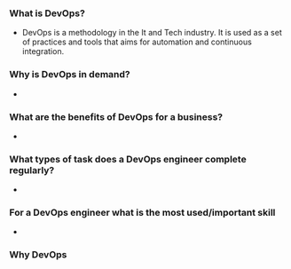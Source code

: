 ### What is DevOps?

- DevOps is a methodology in the It and Tech industry. It is used as a set of practices and tools that aims for automation and continuous integration.

### Why is DevOps in demand?

- 

### What are the benefits of DevOps for a business?

- 

### What types of task does a DevOps engineer complete regularly?

- 

### For a DevOps engineer what is the most used/important skill

-

### Why DevOps

